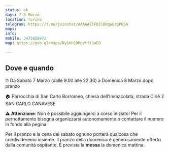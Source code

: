 ```yaml
---
status: ok
days: 7-8 Marzo
location: Torino
telegram: https://t.me/joinchat/AAAAAElFQJlBNqwGrgPGSA
maps: 
info: 
mobile: 3475828972
map: https://goo.gl/maps/Ny1nH1DMpvtfiSaE8

---
```

## Dove e quando

⏰  Da Sabato 7 Marzo (dalle 9.00 alle 22.30) a Domenica 8 Marzo dopo pranzo

🏠 Parrocchia di San Carlo Borromeo, chiesa dell'Immacolata, strada Ciriè 2 
SAN CARLO CANAVESE

⚠️ **Attenzione**: Non è possibile aggiungersi a corso iniziato! Per il pernottamento bisogna organizzarsi autonomamente o contattare il numero in fondo alla pegina.

Per il pranzo e la cena del sabato ognuno porterà qualcosa che condivideremo insieme.  Il pranzo della domenica è generosamente offerto dalla comunità ospitante. È prevista la **messa** la domenica mattina.